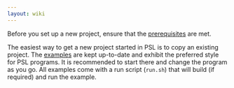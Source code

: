 ```yaml
---
layout: wiki
---
```


Before you set up a new project, ensure that the [prerequisites](Prerequisites.md) are met.

The easiest way to get a new project started in PSL is to copy an existing project.
The [examples](Examples.md) are kept up-to-date and exhibit the preferred style for PSL programs.
It is recommended to start there and change the program as you go.
All examples come with a run script (`run.sh`) that will build (if required) and run the example.
